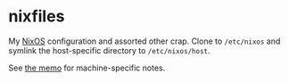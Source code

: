 nixfiles
========

My [NixOS][] configuration and assorted other crap.  Clone to
`/etc/nixos` and symlink the host-specific directory to
`/etc/nixos/host`.

See [the memo][] for machine-specific notes.

[NixOS]: https://nixos.org
[the memo]: https://memo.barrucadu.co.uk/machines.html
